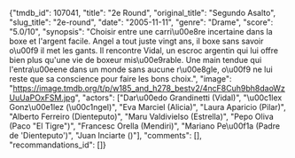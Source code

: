 {"tmdb_id": 107041, "title": "2e Round", "original_title": "Segundo Asalto", "slug_title": "2e-round", "date": "2005-11-11", "genre": "Drame", "score": "5.0/10", "synopsis": "Choisir entre une carri\u00e8re incertaine dans la boxe et l'argent facile. Angel a tout juste vingt ans, il boxe sans savoir o\u00f9 il met les gants. Il rencontre Vidal, un escroc argentin qui lui offre bien plus qu'une vie de boxeur mis\u00e9rable. Une main tendue qui l'entra\u00eene dans un monde sans aucune r\u00e8gle, o\u00f9 ne lui reste que sa conscience pour faire les bons choix.", "image": "https://image.tmdb.org/t/p/w185_and_h278_bestv2/4ncF8Cuh9bh8daoWzUuUaPOxFSM.jpg", "actors": ["Dar\u00edo Grandinetti (Vidal)", "\u00c1lex Gonz\u00e1lez (\u00c1ngel)", "Eva Marciel (Alicia)", "Laura Aparicio (Pilar)", "Alberto Ferreiro (Dienteputo)", "Maru Valdivielso (Estrella)", "Pepo Oliva (Paco \"El Tigre\")", "Francesc Orella (Mendiri)", "Mariano Pe\u00f1a (Padre de 'Dienteputo')", "Juan Inciarte ()"], "comments": [], "recommandations_id": []}